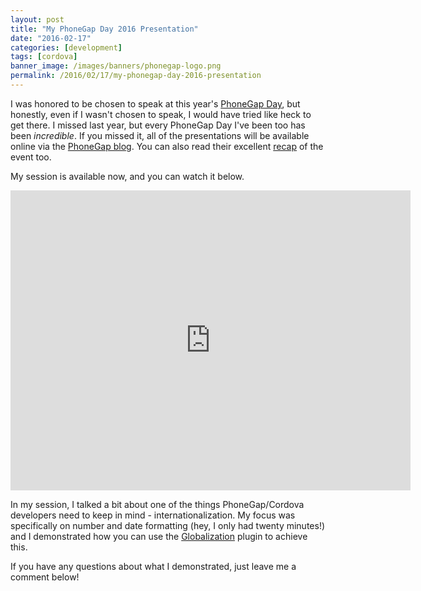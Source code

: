 ```yaml
---
layout: post
title: "My PhoneGap Day 2016 Presentation"
date: "2016-02-17"
categories: [development]
tags: [cordova]
banner_image: /images/banners/phonegap-logo.png
permalink: /2016/02/17/my-phonegap-day-2016-presentation
---
```


I was honored to be chosen to speak at this year's [PhoneGap Day](http://pgday.phonegap.com/us2016/), but honestly, even if I wasn't chosen to speak, I would have tried like heck to get there. I missed last year, but every PhoneGap Day I've been too has been *incredible*. If you missed it, all of the presentations will be available online via the [PhoneGap blog](http://pgday.phonegap.com/us2016/). You can also read their 
excellent [recap](http://phonegap.com/blog/2016/02/09/recapping-phonegap-day-us-2016/) of the event too. 

My session is available now, and you can watch it below.

<iframe width="640" height="480" src="https://www.youtube.com/embed/rmvJzHMQk6U" frameborder="0" allowfullscreen></iframe>

In my session, I talked a bit about one of the things PhoneGap/Cordova developers need to keep in mind - internationalization. My focus was specifically on number and date formatting (hey, I only had twenty minutes!) and I demonstrated how you can use the [Globalization](https://www.npmjs.com/package/cordova-plugin-globalization) plugin to achieve this. 

If you have any questions about what I demonstrated, just leave me a comment below!